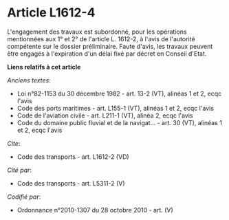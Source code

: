 # Article L1612-4

L'engagement des travaux est subordonné, pour les opérations mentionnées aux 1° et 2° de l'article L. 1612-2, à l'avis de
l'autorité compétente sur le dossier préliminaire. Faute d'avis, les travaux peuvent être engagés à l'expiration d'un délai
fixé par décret en Conseil d'Etat.

**Liens relatifs à cet article**

_Anciens textes_:

  - Loi n°82-1153 du 30 décembre 1982 - art. 13-2 (VT), alinéas 1 et 2, ecqc l'avis
  - Code des ports maritimes - art. L155-1 (VT), alinéas 1 et 2, ecqc l'avis
  - Code de l'aviation civile - art. L211-1 (VT), alinéa 2, ecqc l'avis
  - Code du domaine public fluvial et de la navigat... - art. 30 (VT), alinéas 1 et 2, ecqc l'avis

_Cite_:

  - Code des transports - art. L1612-2 (VD)

_Cité par_:

  - Code des transports - art. L5311-2 (V)

_Codifié par_:

  - Ordonnance n°2010-1307 du 28 octobre 2010 - art. (V)
